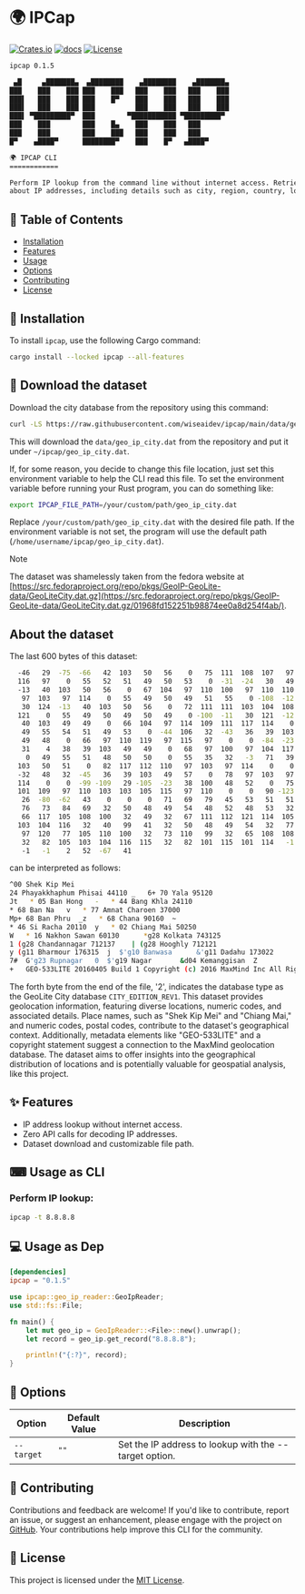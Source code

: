 # 🌍 IPCap

[![Crates.io](https://img.shields.io/crates/v/ipcap.svg)](https://crates.io/crates/ipcap)
[![docs](https://docs.rs/ipcap/badge.svg)](https://docs.rs/ipcap/)
[![License](https://img.shields.io/badge/license-MIT-blue.svg)](LICENSE)

```sh
ipcap 0.1.5

 ▄█     ▄███████▄  ▄████████    ▄████████    ▄███████▄ 
███    ███    ███ ███    ███   ███    ███   ███    ███ 
███▌   ███    ███ ███    █▀    ███    ███   ███    ███ 
███▌   ███    ███ ███          ███    ███   ███    ███ 
███▌ ▀█████████▀  ███        ▀███████████ ▀█████████▀  
███    ███        ███    █▄    ███    ███   ███        
███    ███        ███    ███   ███    ███   ███        
█▀    ▄████▀      ████████▀    ███    █▀   ▄████▀      

🌍 IPCAP CLI
============

Perform IP lookup from the command line without internet access. Retrieve information
about IP addresses, including details such as city, region, country, location, etc.
```

## 📖 Table of Contents

- [Installation](#-installation)
- [Features](#-features)
- [Usage](#-usage-as-cli)
- [Options](#-options)
- [Contributing](#-contributing)
- [License](#-license)

## 🚀 Installation

To install `ipcap`, use the following Cargo command:

```bash
cargo install --locked ipcap --all-features
```

## 📖 Download the dataset

Download the city database from the repository using this command:

```sh
curl -LS https://raw.githubusercontent.com/wiseaidev/ipcap/main/data/geo_ip_city.dat --create-dirs -o ~/ipcap/geo_ip_city.dat
```

This will download the `data/geo_ip_city.dat` from the repository and put it under `~/ipcap/geo_ip_city.dat`.

If, for some reason, you decide to change this file location, just set this environment variable to help the CLI read this file. To set the environment variable before running your Rust program, you can do something like:

```sh
export IPCAP_FILE_PATH=/your/custom/path/geo_ip_city.dat
```

Replace `/your/custom/path/geo_ip_city.dat` with the desired file path. If the environment variable is not set, the program will use the default path (`/home/username/ipcap/geo_ip_city.dat`).

> [!NOTE]
The dataset was shamelessly taken from the fedora website at [https://src.fedoraproject.org/repo/pkgs/GeoIP-GeoLite-data/GeoLiteCity.dat.gz](https://src.fedoraproject.org/repo/pkgs/GeoIP-GeoLite-data/GeoLiteCity.dat.gz/01968fd152251b98874ee0a8d254f4ab/).

## About the dataset

The last 600 bytes of this dataset:

```sh
  -46   29  -75  -66   42  103   50   56    0   75  111  108  107   97
  116   97    0   55   52   51   49   50   53    0  -31  -24   30   49
  -13   40  103   50   56    0   67  104   97  110  100   97  110  110
   97  103   97  114    0   55   49   50   49   51   55    0 -108  -12
   30  124  -13   40  103   50   56    0   72  111  111  103  104  108
  121    0   55   49   50   49   50   49    0 -100  -11   30  121  -12
   40  103   49   49    0   66  104   97  114  109  111  117  114    0
   49   55   54   51   49   53    0  -44  106   32  -43   36   39  103
   49   48    0   66   97  110  119   97  115   97    0    0  -84  -23
   31    4   38   39  103   49   49    0   68   97  100   97  104  117
    0   49   55   51   48   50   50    0   55   35   32   -3   71   39
  103   50   51    0   82  117  112  110   97  103   97  114    0    0
  -32   48   32  -45   36   39  103   49   57    0   78   97  103   97
  114    0    0  -99 -109   29 -105  -23   38  100   48   52    0   75
  101  109   97  110  103  103  105  115   97  110    0    0   90 -123
   26  -80  -62   43    0    0    0   71   69   79   45   53   51   51
   76   73   84   69   32   50   48   49   54   48   52   48   53   32
   66  117  105  108  100   32   49   32   67  111  112  121  114  105
  103  104  116   32   40   99   41   32   50   48   49   54   32   77
   97  120   77  105  110  100   32   73  110   99   32   65  108  108
   32   82  105  103  104  116  115   32   82  101  115  101  114   -1
   -1   -1    2   52  -67   41
```

can be interpreted as follows:

```sh
^00 Shek Kip Mei       
24 Phayakkhaphum Phisai 44110 _   6+ 70 Yala 95120 
Jt   * 05 Ban Hong   -   * 44 Bang Khla 24110      
* 68 Ban Na   v   * 77 Amnat Charoen 37000    
Mp+ 68 Ban Phru  _z   * 68 Chana 90160  ~   
* 46 Si Racha 20110  y   * 02 Chiang Mai 50250  
W   * 16 Nakhon Sawan 60130      *g28 Kolkata 743125    
1 (g28 Chandannagar 712137    | (g28 Hooghly 712121    
y (g11 Bharmour 176315  j  $'g10 Banwasa      &'g11 Dadahu 173022 
7#  G'g23 Rupnagar   0  $'g19 Nagar       &d04 Kemanggisan  Z    
+   GEO-533LITE 20160405 Build 1 Copyright (c) 2016 MaxMind Inc All Rights Reserved    4
```

The forth byte from the end of the file, '2', indicates the database type as the GeoLite City database `CITY_EDITION_REV1`. This dataset provides geolocation information, featuring diverse locations, numeric codes, and associated details. Place names, such as "Shek Kip Mei" and "Chiang Mai," and numeric codes, postal codes, contribute to the dataset's geographical context. Additionally, metadata elements like "GEO-533LITE" and a copyright statement suggest a connection to the MaxMind geolocation database. The dataset aims to offer insights into the geographical distribution of locations and is potentially valuable for geospatial analysis, like this project.

## ✨ Features

- IP address lookup without internet access.
- Zero API calls for decoding IP addresses.
- Dataset download and customizable file path.

## ⌨ Usage as CLI

### Perform IP lookup:

```sh
ipcap -t 8.8.8.8
```

## 💻 Usage as Dep

```toml
[dependencies]
ipcap = "0.1.5"
```

```rust
use ipcap::geo_ip_reader::GeoIpReader;
use std::fs::File;

fn main() {
    let mut geo_ip = GeoIpReader::<File>::new().unwrap();
    let record = geo_ip.get_record("8.8.8.8");

    println!("{:?}", record);
}
```

## 🎨 Options

| Option                   | Default Value | Description                                              |
|--------------------------|---------------|----------------------------------------------------------|
| `--target`               | `""`          | Set the IP address to lookup with the --target option. |
  
## 🤝 Contributing

Contributions and feedback are welcome! If you'd like to contribute, report an issue, or suggest an enhancement, please engage with the project on [GitHub](https://github.com/wiseaidev/ipcap).
Your contributions help improve this CLI for the community.

## 📄 License

This project is licensed under the [MIT License](LICENSE).
